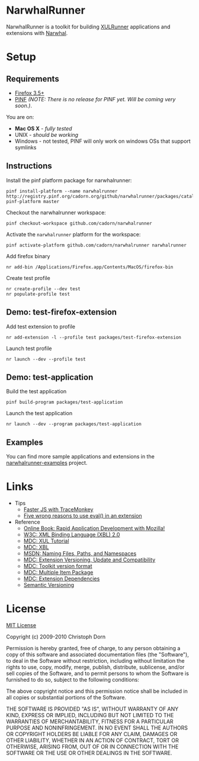 
NarwhalRunner
=============

NarwhalRunner is a toolkit for building [XULRunner](https://developer.mozilla.org/en/XULRunner)
applications and extensions with [Narwhal](http://narwhaljs.org/).


Setup
=====

Requirements
------------

  * [Firefox 3.5+](http://www.mozilla.com/en-US/firefox/)
  * [PINF](http://github.com/cadorn/pinf) *(NOTE: There is no release for PINF yet. Will be coming very soon.)*.

You are on:

   * **Mac OS X**  - *fully tested*
   * UNIX - *should be working*
   * Windows - not tested, PINF will only work on windows OSs that support symlinks

Instructions
------------

Install the pinf platform package for narwhalrunner:
    
    pinf install-platform --name narwhalrunner http://registry.pinf.org/cadorn.org/github/narwhalrunner/packages/catalog.json pinf-platform master
    
Checkout the narwhalrunner workspace:

    pinf checkout-workspace github.com/cadorn/narwhalrunner

Activate the `narwhalrunner` platform for the workspace:

    pinf activate-platform github.com/cadorn/narwhalrunner narwhalrunner
    
Add firefox binary

    nr add-bin /Applications/Firefox.app/Contents/MacOS/firefox-bin

Create test profile

    nr create-profile --dev test
    nr populate-profile test


Demo: test-firefox-extension
----------------------------

Add test extension to profile

    nr add-extension -l --profile test packages/test-firefox-extension

Launch test profile

    nr launch --dev --profile test


Demo: test-application
----------------------------

Build the test application

    pinf build-program packages/test-application

Launch the test application

    nr launch --dev --program packages/test-application


Examples
--------

You can find more sample applications and extensions in the [narwhalrunner-examples](http://github.com/cadorn/narwhalrunner-examples) project.    


Links
=====

  * Tips
    * [Faster JS with TraceMonkey](http://ejohn.org/blog/tracemonkey/)
    * [Five wrong reasons to use eval() in an extension](http://adblockplus.org/blog/five-wrong-reasons-to-use-eval-in-an-extension)
  * Reference
    * [Online Book: Rapid Application Development with Mozilla!](http://mb.eschew.org/)
    * [W3C: XML Binding Language (XBL) 2.0](http://www.w3.org/TR/xbl/)
    * [MDC: XUL Tutorial](https://developer.mozilla.org/en/XUL_Tutorial)
    * [MDC: XBL](https://developer.mozilla.org/en/XBL)
    * [MSDN: Naming Files, Paths, and Namespaces](http://msdn.microsoft.com/en-us/library/aa365247%28VS.85%29.aspx)
    * [MDC: Extension Versioning, Update and Compatibility](https://developer.mozilla.org/en/Extension_Versioning,_Update_and_Compatibility)
    * [MDC: Toolkit version format](https://developer.mozilla.org/en/Toolkit_version_format)
    * [MDC: Multiple Item Package](https://developer.mozilla.org/en/Multiple_Item_Packaging)
    * [MDC: Extension Dependencies](https://wiki.mozilla.org/Extension_Dependencies)
    * [Semantic Versioning](http://semver.org/)


License
=======

[MIT License](http://www.opensource.org/licenses/mit-license.php)

Copyright (c) 2009-2010 Christoph Dorn

Permission is hereby granted, free of charge, to any person obtaining a copy
of this software and associated documentation files (the "Software"), to deal
in the Software without restriction, including without limitation the rights
to use, copy, modify, merge, publish, distribute, sublicense, and/or sell
copies of the Software, and to permit persons to whom the Software is
furnished to do so, subject to the following conditions:

The above copyright notice and this permission notice shall be included in
all copies or substantial portions of the Software.

THE SOFTWARE IS PROVIDED "AS IS", WITHOUT WARRANTY OF ANY KIND, EXPRESS OR
IMPLIED, INCLUDING BUT NOT LIMITED TO THE WARRANTIES OF MERCHANTABILITY,
FITNESS FOR A PARTICULAR PURPOSE AND NONINFRINGEMENT. IN NO EVENT SHALL THE
AUTHORS OR COPYRIGHT HOLDERS BE LIABLE FOR ANY CLAIM, DAMAGES OR OTHER
LIABILITY, WHETHER IN AN ACTION OF CONTRACT, TORT OR OTHERWISE, ARISING FROM,
OUT OF OR IN CONNECTION WITH THE SOFTWARE OR THE USE OR OTHER DEALINGS IN
THE SOFTWARE.
